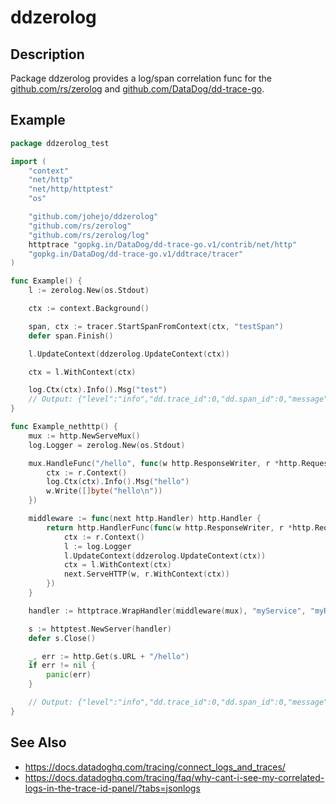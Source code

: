 # ddzerolog

## Description

Package ddzerolog provides a log/span correlation func for the [github.com/rs/zerolog](https://github.com/rs/zerolog) and [github.com/DataDog/dd-trace-go](https://github.com/DataDog/dd-trace-go).

## Example

```go
package ddzerolog_test

import (
	"context"
	"net/http"
	"net/http/httptest"
	"os"

	"github.com/johejo/ddzerolog"
	"github.com/rs/zerolog"
	"github.com/rs/zerolog/log"
	httptrace "gopkg.in/DataDog/dd-trace-go.v1/contrib/net/http"
	"gopkg.in/DataDog/dd-trace-go.v1/ddtrace/tracer"
)

func Example() {
	l := zerolog.New(os.Stdout)

	ctx := context.Background()

	span, ctx := tracer.StartSpanFromContext(ctx, "testSpan")
	defer span.Finish()

	l.UpdateContext(ddzerolog.UpdateContext(ctx))

	ctx = l.WithContext(ctx)

	log.Ctx(ctx).Info().Msg("test")
	// Output: {"level":"info","dd.trace_id":0,"dd.span_id":0,"message":"test"}
}

func Example_nethttp() {
	mux := http.NewServeMux()
	log.Logger = zerolog.New(os.Stdout)

	mux.HandleFunc("/hello", func(w http.ResponseWriter, r *http.Request) {
		ctx := r.Context()
		log.Ctx(ctx).Info().Msg("hello")
		w.Write([]byte("hello\n"))
	})

	middleware := func(next http.Handler) http.Handler {
		return http.HandlerFunc(func(w http.ResponseWriter, r *http.Request) {
			ctx := r.Context()
			l := log.Logger
			l.UpdateContext(ddzerolog.UpdateContext(ctx))
			ctx = l.WithContext(ctx)
			next.ServeHTTP(w, r.WithContext(ctx))
		})
	}

	handler := httptrace.WrapHandler(middleware(mux), "myService", "myResource")

	s := httptest.NewServer(handler)
	defer s.Close()

	_, err := http.Get(s.URL + "/hello")
	if err != nil {
		panic(err)
	}

	// Output: {"level":"info","dd.trace_id":0,"dd.span_id":0,"message":"hello"}
}
```

## See Also

- https://docs.datadoghq.com/tracing/connect_logs_and_traces/
- https://docs.datadoghq.com/tracing/faq/why-cant-i-see-my-correlated-logs-in-the-trace-id-panel/?tabs=jsonlogs

